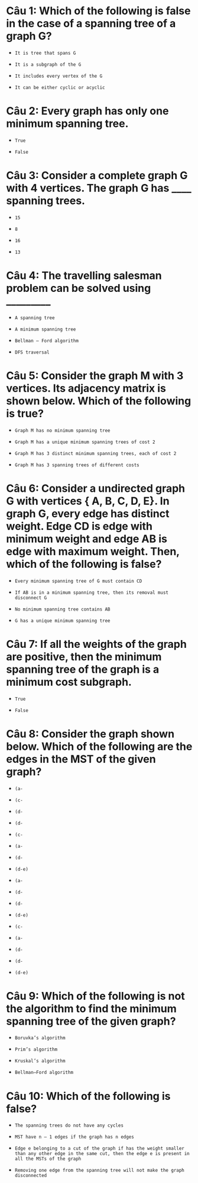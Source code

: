 # Câu 1: Which of the following is false in the case of a spanning tree of a graph G?

- ```
  It is tree that spans G
  ```

- ```
  It is a subgraph of the G
  ```

- ```
  It includes every vertex of the G
  ```

* ```
  It can be either cyclic or acyclic
  ```

# Câu 2: Every graph has only one minimum spanning tree.

- ```
  True
  ```

* ```
  False
  ```

# Câu 3: Consider a complete graph G with 4 vertices. The graph G has ____ spanning trees.

- ```
  15
  ```

- ```
  8
  ```

* ```
  16
  ```

- ```
  13
  ```

# Câu 4: The travelling salesman problem can be solved using _________

- ```
  A spanning tree
  ```

* ```
  A minimum spanning tree
  ```

- ```
  Bellman – Ford algorithm
  ```

- ```
  DFS traversal
  ```

# Câu 5: Consider the graph M with 3 vertices. Its adjacency matrix is shown below. Which of the following is true?

- ```
  Graph M has no minimum spanning tree
  ```

- ```
  Graph M has a unique minimum spanning trees of cost 2
  ```

* ```
  Graph M has 3 distinct minimum spanning trees, each of cost 2
  ```

- ```
  Graph M has 3 spanning trees of different costs
  ```

# Câu 6: Consider a undirected graph G with vertices { A, B, C, D, E}. In graph G, every edge has distinct weight. Edge CD is edge with minimum weight and edge AB is edge with maximum weight. Then, which of the following is false?

- ```
  Every minimum spanning tree of G must contain CD
  ```

- ```
  If AB is in a minimum spanning tree, then its removal must disconnect G
  ```

* ```
  No minimum spanning tree contains AB
  ```

- ```
  G has a unique minimum spanning tree
  ```

# Câu 7: If all the weights of the graph are positive, then the minimum spanning tree of the graph is a minimum cost subgraph.

* ```
  True
  ```

- ```
  False
  ```

# Câu 8: Consider the graph shown below. Which of the following are the edges in the MST of the given graph?

- ```
  (a-
  ```

* ```
  (c-
  ```

- ```
  (d-
  ```

- ```
  (d-
  ```

- ```
  (c-
  ```

- ```
  (a-
  ```

- ```
  (d-
  ```

- ```
  (d-e)
  ```

* ```
  (a-
  ```

- ```
  (d-
  ```

* ```
  (d-
  ```

- ```
  (d-e)
  ```

- ```
  (c-
  ```

- ```
  (a-
  ```

- ```
  (d-
  ```

* ```
  (d-
  ```

- ```
  (d-e)
  ```

# Câu 9: Which of the following is not the algorithm to find the minimum spanning tree of the given graph?

- ```
  Boruvka’s algorithm
  ```

- ```
  Prim’s algorithm
  ```

- ```
  Kruskal’s algorithm
  ```

* ```
  Bellman–Ford algorithm
  ```

# Câu 10: Which of the following is false?

- ```
  The spanning trees do not have any cycles
  ```

- ```
  MST have n – 1 edges if the graph has n edges
  ```

- ```
  Edge e belonging to a cut of the graph if has the weight smaller than any other edge in the same cut, then the edge e is present in all the MSTs of the graph
  ```

* ```
  Removing one edge from the spanning tree will not make the graph disconnected
  ```

